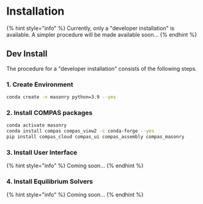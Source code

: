 # Installation

{% hint style="info" %}
Currently, only a "developer installation" is available. A simpler procedure will be made available soon...
{% endhint %}

## Dev Install

The procedure for a "developer installation" consists of the following steps.

### 1. Create Environment

```bash
conda create -n masonry python=3.9 --yes
```

### 2. Install COMPAS packages

```bash
conda activate masonry
conda install compas compas_view2 -c conda-forge --yes
pip install compas_cloud compas_ui compas_assembly compas_masonry
```

### 3. Install User Interface

{% hint style="info" %}
Coming soon...
{% endhint %}

### 4. Install Equilibrium Solvers

{% hint style="info" %}
Coming soon...
{% endhint %}
